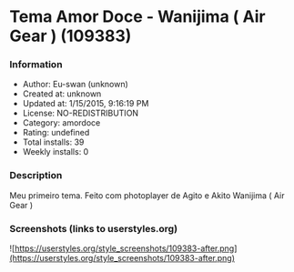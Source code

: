 # Tema Amor Doce - Wanijima ( Air Gear ) (109383)

### Information
- Author: Eu-swan (unknown)
- Created at: unknown
- Updated at: 1/15/2015, 9:16:19 PM
- License: NO-REDISTRIBUTION
- Category: amordoce
- Rating: undefined
- Total installs: 39
- Weekly installs: 0


### Description
Meu primeiro tema. Feito com photoplayer de Agito e Akito Wanijima ( Air Gear )


### Screenshots (links to userstyles.org)
![https://userstyles.org/style_screenshots/109383-after.png](https://userstyles.org/style_screenshots/109383-after.png)


